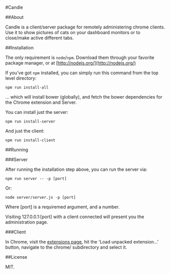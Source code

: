 #Candle

##About

Candle is a client/server package for remotely administering chrome clients. Use it to show
pictures of cats on your dashboard monitors or to close/make active different tabs.

##Installation

The only requirement is `node`/`npm`. Download them through your favorite package manager, or at [http://nodejs.org/](http://nodejs.org/)

If you've got `npm` installed, you can simply run this command from the top level directory:

	npm run install-all

… which will install bower (globally), and fetch the bower dependencies for the Chrome extension and Server.

You can install just the server:

	npm run install-server

And just the client:

	npm run install-client

##Running

###Server

After running the installation step above, you can run the server via:

	npm run server -- -p [port]

Or:

	node server/server.js -p [port]

Where [port] is a requiremed argument, and a number.

Visiting 127.0.0.1:[port] with a client connected will present you the administration page.

###Client

In Chrome, visit the [extensions page](chrome://extensions/), hit the 'Load unpacked extension…' button, navigate to the chrome/ subdirectory and select it.

##License

MIT. 
